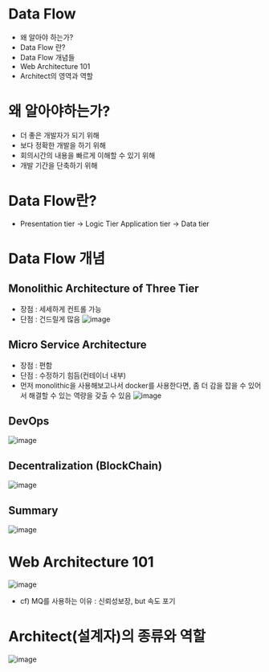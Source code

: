 # Data Flow
- 왜 알아야 하는가?
- Data Flow 란?
- Data Flow 개념들
- Web Architecture 101
- Architect의 영역과 역할

# 왜 알아야하는가?
- 더 좋은 개발자가 되기 위해
- 보다 정확한 개발을 하기 위해
- 회의시간의 내용을 빠르게 이해할 수 있기 위해
- 개발 기간을 단축하기 위해

# Data Flow란?
- Presentation tier -> Logic Tier Application tier -> Data tier

# Data Flow 개념
## Monolithic Architecture of Three Tier
- 장점 : 세세하게 컨트롤 가능
- 단점 : 건드릴게 많음
![image](https://user-images.githubusercontent.com/109258380/221718180-8adf65c8-e85e-4887-96f5-bbf643498574.png)

## Micro Service Architecture
- 장점 : 편함
- 단점 : 수정하기 힘듬(컨테이너 내부)
- 먼저 monolithic을 사용해보고나서 docker를 사용한다면, 좀 더 감을 잡을 수 있어서 해결할 수 있는 역량을 갖출 수 있음 
![image](https://user-images.githubusercontent.com/109258380/221718535-ab753a6a-df77-4898-afaa-305a4d05e0c2.png)

## DevOps
![image](https://user-images.githubusercontent.com/109258380/221719712-a8c13152-fbf9-4961-ba2f-063e098fb1a8.png)

## Decentralization (BlockChain)
![image](https://user-images.githubusercontent.com/109258380/221719960-228e8446-556d-4f8f-92b2-81c0fa8b1f38.png)

## Summary
![image](https://user-images.githubusercontent.com/109258380/221720073-936842bf-1f16-4a24-8163-6286c086f0f5.png)

# Web Architecture 101
![image](https://user-images.githubusercontent.com/109258380/221720568-4c4d7410-0690-4d2f-bb5e-f91b821ce037.png)

- cf) MQ를 사용하는 이유 : 신뢰성보장, but 속도 포기

# Architect(설계자)의 종류와 역할
![image](https://user-images.githubusercontent.com/109258380/221721238-0f7510f5-2713-4809-bc55-9a47638a94f8.png)